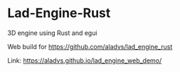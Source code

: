 # Lad-Engine-Rust
3D engine using Rust and egui

Web build for https://github.com/aladvs/lad_engine_rust

Link: https://aladvs.github.io/lad_engine_web_demo/
